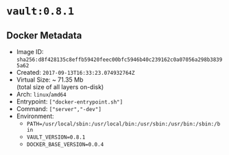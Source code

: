 # `vault:0.8.1`

## Docker Metadata

- Image ID: `sha256:d8f428135c8effb59420feec00bfc5946b40c239162c0a07056a298b38395a62`
- Created: `2017-09-13T16:33:23.074932764Z`
- Virtual Size: ~ 71.35 Mb  
  (total size of all layers on-disk)
- Arch: `linux`/`amd64`
- Entrypoint: `["docker-entrypoint.sh"]`
- Command: `["server","-dev"]`
- Environment:
  - `PATH=/usr/local/sbin:/usr/local/bin:/usr/sbin:/usr/bin:/sbin:/bin`
  - `VAULT_VERSION=0.8.1`
  - `DOCKER_BASE_VERSION=0.0.4`
